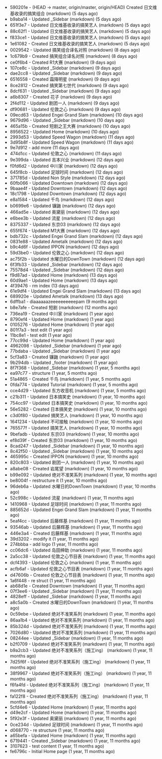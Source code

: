 * 590201e - (HEAD -> master, origin/master, origin/HEAD) Created 日文维基收录的搞笑组合 (markdown) (5 days ago) <TC>
* b9aba14 - Updated _Sidebar (markdown) (5 days ago) <TC>
* 651f3e7 - Updated 日文维基收录的搞笑艺人 (markdown) (5 days ago) <TC>
* 88c62f1 - Updated 日文维基收录的搞笑艺人 (markdown) (5 days ago) <TC>
* f833ce1 - Updated 日文维基收录的搞笑艺人 (markdown) (5 days ago) <TC>
* 1e61082 - Created 日文维基收录的搞笑艺人 (markdown) (5 days ago) <TC>
* 0029542 - Updated 搞笑组合译名对照 (markdown) (8 days ago) <TC>
* 1c679b9 - Created 搞笑组合译名对照 (markdown) (8 days ago) <TC>
* ce0f6b4 - Created R1大赛 (markdown) (9 days ago) <TC>
* 107ce8c - Updated _Sidebar (markdown) (9 days ago) <TC>
* dae2cc8 - Updated _Sidebar (markdown) (9 days ago) <TC>
* 6516558 - Created 霜降明星 (markdown) (9 days ago) <TC>
* 8ce2812 - Created 搞笑第七世代 (markdown) (9 days ago) <TC>
* 8dcf631 - Updated _Sidebar (markdown) (9 days ago) <TC>
* a6b8307 - Created 花子 (markdown) (9 days ago) <TC>
* 2f4d112 - Updated 剧团一人 (markdown) (9 days ago) <TC>
* df90681 - Updated 伦敦之心 (markdown) (9 days ago) <TC>
* 09ecd63 - Updated Engei Grand Slam (markdown) (10 days ago) <TC>
* 9679d96 - Updated _Sidebar (markdown) (10 days ago) <TC>
* 465a15b - Created 短剧之王大赛 (markdown) (10 days ago) <TC>
* 8956522 - Updated Home (markdown) (10 days ago) <TC>
* 2993d53 - Updated Speed Wagon (markdown) (11 days ago) <TC>
* 3d95b8f - Updated Speed Wagon (markdown) (11 days ago) <TC>
* 9e7d912 - add more (11 days ago) <tcgriffith>
* 474d1cc - Updated 伦敦之心 (markdown) (11 days ago) <TC>
* 9e399da - Updated 吉本兴业 (markdown) (12 days ago) <TC>
* f0fd6d2 - Updated 中川家 (markdown) (12 days ago) <TC>
* 645f8cb - Updated 足球时间 (markdown) (12 days ago) <TC>
* 371785d - Updated Non Style (markdown) (12 days ago) <TC>
* 60fb066 - Updated Downtown (markdown) (12 days ago) <TC>
* 9baae4f - Updated Downtown (markdown) (12 days ago) <TC>
* 18c1798 - Updated Downtown (markdown) (12 days ago) <TC>
* e8a1584 - Updated 千鸟 (markdown) (12 days ago) <TC>
* b0699e6 - Updated 镰鼬 (markdown) (12 days ago) <TC>
* 466ad5e - Updated 奥黛丽 (markdown) (12 days ago) <TC>
* e6bee3b - Updated 流星 (markdown) (12 days ago) <TC>
* 8375337 - Updated 东京03 (markdown) (12 days ago) <TC>
* 655f674 - Updated M1大赛 (markdown) (12 days ago) <TC>
* bdb732c - Updated Engei Grand Slam (markdown) (12 days ago) <TC>
* 0831e88 - Updated Ametalk (markdown) (12 days ago) <TC>
* b9c4d6f - Updated IPPON (markdown) (12 days ago) <TC>
* 59d3be0 - Updated 伦敦之心 (markdown) (12 days ago) <TC>
* ac75f2b - Updated 水曜日的DownTown (markdown) (12 days ago) <TC>
* 6f3fb33 - Updated _Sidebar (markdown) (12 days ago) <TC>
* 75578d4 - Updated _Sidebar (markdown) (12 days ago) <TC>
* f9d87ad - Updated Home (markdown) (13 days ago) <TC>
* 60d9ae1 - Updated Home (markdown) (13 days ago) <TC>
* 4f39476 - rm index (13 days ago) <tcgriffith>
* 61e9df4 - Updated Engei Grand Slam (markdown) (13 days ago) <TC>
* 689920e - Updated Ametalk (markdown) (13 days ago) <TC>
* 6dffba1 - diaaaaaazeeeeeeeeeepam (9 months ago) <tcgriffith>
* b8e7afe - Created 短剧 (markdown) (12 months ago) <TC>
* 736ea19 - Created 中川家 (markdown) (1 year ago) <TC>
* 8790ef4 - Updated Home (markdown) (1 year ago) <TC>
* 0105276 - Updated Home (markdown) (1 year ago) <TC>
* 801f7a3 - test edit (1 year ago) <TC>
* 11bc8e1 - test edit (1 year ago) <TC>
* 77cc99d - Updated Home (markdown) (1 year ago) <TC>
* 4962098 - Updated _Sidebar (markdown) (1 year ago) <TC>
* 77bdaba - Updated _Sidebar (markdown) (1 year ago) <TC>
* 5cf3a83 - Created 镰鼬 (markdown) (1 year ago) <TC>
* 9b294db - Updated _footer (markdown) (1 year ago) <TC>
* 8f7f368 - Updated _Sidebar (markdown) (1 year, 5 months ago) <TC>
* ea97c77 - structure (1 year, 5 months ago) <tcgriffith>
* 51a4865 - Created 千鸟 (markdown) (1 year, 5 months ago) <TC>
* 0fda774 - Updated Tutorial (markdown) (1 year, 5 months ago) <TC>
* cce4d29 - Updated 东方收音机 (markdown) (1 year, 5 months ago) <TC>
* c21b311 - Updated 日本搞笑史 (markdown) (1 year, 10 months ago) <TC>
* 754cc97 - Updated 日本搞笑史 (markdown) (1 year, 10 months ago) <TC>
* 56e5282 - Created 日本搞笑史 (markdown) (1 year, 10 months ago) <TC>
* c3d0f80 - Updated 搞笑艺人 (markdown) (1 year, 10 months ago) <TC>
* 1641234 - Updated 不可接触 (markdown) (1 year, 10 months ago) <crossrx>
* 765577f - Updated 搞笑艺人 (markdown) (1 year, 10 months ago) <TC>
* 9befadb - Updated 东京03 (markdown) (1 year, 10 months ago) <TC>
* ef8d39f - Created 东京03 (markdown) (1 year, 10 months ago) <TC>
* 8cad247 - Updated _Sidebar (markdown) (1 year, 10 months ago) <TC>
* 8c42f50 - Updated _Sidebar (markdown) (1 year, 10 months ago) <TC>
* 465995c - Created IPPON (markdown) (1 year, 10 months ago) <TC>
* 820c803 - Updated 剧团一人 (markdown) (1 year, 10 months ago) <TC>
* a8abe08 - Created 岩尾望 (markdown) (1 year, 10 months ago) <TC>
* b99e092 - Updated 绝对不准笑系列 (markdown) (1 year, 10 months ago) <Humi2314>
* be8004f - restructure it (1 year, 10 months ago) <tcgriffith>
* 96deb6a - Updated 水曜日的DownTown (markdown) (1 year, 10 months ago) <Humi2314>
* 52c998c - Updated 流星 (markdown) (1 year, 11 months ago) <tohrusnbs>
* 1410968 - Updated 足球时间 (markdown) (1 year, 11 months ago) <TC>
* 885652d - Updated Engei Grand Slam (markdown) (1 year, 11 months ago) <TC>
* 5eaf4cc - Updated 后藤辉基 (markdown) (1 year, 11 months ago) <TC>
* 93546ab - Updated 后藤辉基 (markdown) (1 year, 11 months ago) <TC>
* 446e3a4 - Created 后藤辉基 (markdown) (1 year, 11 months ago) <TC>
* 39d3202 - modify it (1 year, 11 months ago) <tcgriffith>
* 274bbba - add logo (1 year, 11 months ago) <tcgriffith>
* cc06dc6 - Updated 岛田绅助 (markdown) (1 year, 11 months ago) <TC>
* 2a5cc38 - Updated 伦敦之心节目表 (markdown) (1 year, 11 months ago) <TC>
* dcf4393 - Updated 伦敦之心 (markdown) (1 year, 11 months ago) <TC>
* acfb6af - Updated 伦敦之心节目表 (markdown) (1 year, 11 months ago) <TC>
* d47606b - Created 伦敦之心节目表 (markdown) (1 year, 11 months ago) <TC>
* 1a6f448 - re struct (1 year, 11 months ago) <tcgriffith>
* ab68d1e - Created Downtown (markdown) (1 year, 11 months ago) <TC>
* 07f3ee6 - Updated _Sidebar (markdown) (1 year, 11 months ago) <TC>
* 4828eff - Updated _Sidebar (markdown) (1 year, 11 months ago) <Humi2314>
* a8c5a0b - Created 水曜日的DownTown (markdown) (1 year, 11 months ago) <Humi2314>
* 0c59ebe - Updated 绝对不准笑系列 (markdown) (1 year, 11 months ago) <Humi2314>
* 86aa1b4 - Updated 绝对不准笑系列 (markdown) (1 year, 11 months ago) <Humi2314>
* 85b324d - Updated 绝对不准笑系列 (markdown) (1 year, 11 months ago) <Humi2314>
* 7026d80 - Updated 绝对不准笑系列 (markdown) (1 year, 11 months ago) <Humi2314>
* 08244ee - Updated _Sidebar (markdown) (1 year, 11 months ago) <Humi2314>
* b2f0709 - Updated 绝对不准笑系列 (markdown) (1 year, 11 months ago) <Humi2314>
* b9a2cb3 - Updated 绝对不准笑系列（施工ing） (markdown) (1 year, 11 months ago) <Humi2314>
* 7d25f6f - Updated 绝对不准笑系列（施工ing） (markdown) (1 year, 11 months ago) <Humi2314>
* 38f9967 - Updated 绝对不准笑系列（施工ing） (markdown) (1 year, 11 months ago) <Humi2314>
* f6fa4fd - Updated 绝对不准笑系列（施工ing） (markdown) (1 year, 11 months ago) <Humi2314>
* fa122f8 - Created 绝对不准笑系列（施工ing） (markdown) (1 year, 11 months ago) <Humi2314>
* 5cfd4e6 - Updated Home (markdown) (1 year, 11 months ago) <TC>
* d49e2cf - Updated Home (markdown) (1 year, 11 months ago) <TC>
* 5f92e3f - Updated 奥黛丽 (markdown) (1 year, 11 months ago) <TC>
* 0ce234d - Updated 足球时间 (markdown) (1 year, 11 months ago) <TC>
* d068770 - re structure (1 year, 11 months ago) <tcgriffith>
* a65befa - Updated Home (markdown) (1 year, 11 months ago) <TC>
* 6719441 - Created _Sidebar (markdown) (1 year, 11 months ago) <TC>
* 3107623 - test content (1 year, 11 months ago) <tcgriffith>
* fe6796c - Initial Home page (1 year, 11 months ago) <TC>